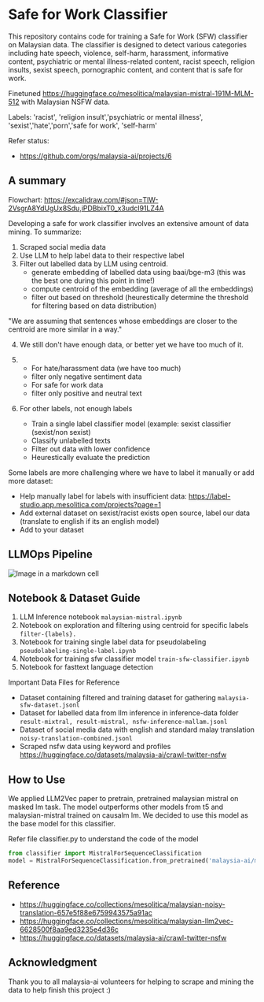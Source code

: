 # Safe for Work Classifier

This repository contains code for training a Safe for Work (SFW) classifier on Malaysian data. The classifier is designed to detect various categories including hate speech, violence, self-harm, harassment, informative content, psychiatric or mental illness-related content, racist speech, religion insults, sexist speech, pornographic content, and content that is safe for work.


Finetuned https://huggingface.co/mesolitica/malaysian-mistral-191M-MLM-512 with Malaysian NSFW data.


Labels: 'racist', 'religion insult','psychiatric or mental illness', 'sexist','hate','porn','safe for work', 'self-harm'

Refer status:
- https://github.com/orgs/malaysia-ai/projects/6


## A summary

Flowchart: https://excalidraw.com/#json=TlW-2VsgrA8YdUgUx8Sdu,iPDBbixT0_x3udcl91LZ4A

Developing a safe for work classifier involves an extensive amount of data mining. To summarize:

1. Scraped social media data
2. Use LLM to help label data to their respective label 
3. Filter out labelled data by LLM using centroid.
    - generate embedding of labelled data using baai/bge-m3 (this was the best one during this point in time!) 
    - compute centroid of the embedding (average of all the embeddings)
    - filter out based on threshold (heurestically determine the threshold for filtering based on data distribution)

"We are assuming that sentences whose embeddings are closer to the centroid are more similar in a way."

4. We still don't have enough data, or better yet we have too much of it.

5. 
   - For hate/harassment data (we have too much)
    - filter only negative sentiment data 
   - For safe for work data
    - filter only positive and neutral text 

6. For other labels, not enough labels
    - Train a single label classifier model (example: sexist classifier (sexist/non sexist)
    - Classify unlabelled texts
    - Filter out data with lower confidence
    - Heurestically evaluate the prediction
    
  Some labels are more challenging where we have to label it manually or add more dataset:
  
  - Help manually label for labels with insufficient data: https://label-studio.app.mesolitica.com/projects?page=1
  - Add external dataset on sexist/racist exists open source, label our data (translate to english if its an english model)
  - Add to your dataset
  

## LLMOps Pipeline

![Image in a markdown cell](https://github.com/mesolitica/malaysian-llmops/raw/main/e2e.png)


## Notebook & Dataset Guide

1. LLM Inference notebook `malaysian-mistral.ipynb`
2. Notebook on exploration and filtering using centroid for specific labels `filter-{labels}.`
3. Notebook for training single label data for pseudolabeling `pseudolabeling-single-label.ipynb`
4. Notebook for training sfw classifier model `train-sfw-classifier.ipynb`
5. Notebook for fasttext language detection

Important Data Files for Reference

- Dataset containing filtered and training dataset for gathering `malaysia-sfw-dataset.jsonl` 
- Dataset for labelled data from llm inference in inference-data folder `result-mixtral, result-mistral, nsfw-inference-mallam.jsonl` 
- Dataset of social media data with english and standard malay translation `noisy-translation-combined.jsonl`
- Scraped nsfw data using keyword and profiles https://huggingface.co/datasets/malaysia-ai/crawl-twitter-nsfw

## How to Use

We applied LLM2Vec paper to pretrain, pretrained malaysian mistral on masked lm task. The model outperforms other models from t5 and malaysian-mistral trained on causalm lm. We decided to use this model as the base model for this classifier.

Refer file classifier.py to understand the code of the model

```python
from classifier import MistralForSequenceClassification
model = MistralForSequenceClassification.from_pretrained('malaysia-ai/malaysian-sfw-classifier')

```

## Reference

- https://huggingface.co/collections/mesolitica/malaysian-noisy-translation-657e5f88e6759943575a91ac
- https://huggingface.co/collections/mesolitica/malaysian-llm2vec-6628500f8aa9ed3235e4d36c
- https://huggingface.co/datasets/malaysia-ai/crawl-twitter-nsfw

## Acknowledgment

Thank you to all malaysia-ai volunteers for helping to scrape and mining the data to help finish this project :)




